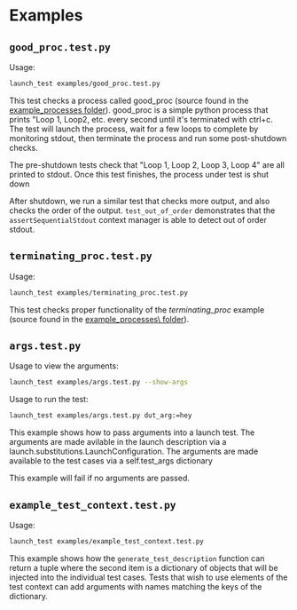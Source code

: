 # Examples

## `good_proc.test.py`

Usage:
```sh
launch_test examples/good_proc.test.py
```
This test checks a process called good_proc (source found in the [example_processes folder](../example_processes)).
good_proc is a simple python process that prints "Loop 1, Loop2, etc. every second until it's terminated with ctrl+c.
The test will launch the process, wait for a few loops to complete by monitoring stdout, then terminate the process
and run some post-shutdown checks.

The pre-shutdown tests check that "Loop 1, Loop 2, Loop 3, Loop 4"
are all printed to stdout.  Once this test finishes, the process under test is shut down

After shutdown, we run a similar test that checks more output, and also checks the
order of the output.  `test_out_of_order` demonstrates that the `assertSequentialStdout`
context manager is able to detect out of order stdout.

## `terminating_proc.test.py`

Usage:
```sh
launch_test examples/terminating_proc.test.py
```

This test checks proper functionality of the _terminating\_proc_ example (source found in the [example\_processes\ folder](../example\_processes)).

## `args.test.py`

Usage to view the arguments:
```sh
launch_test examples/args.test.py --show-args
```
Usage to run the test:
```sh
launch_test examples/args.test.py dut_arg:=hey
```
This example shows how to pass arguments into a launch test.  The arguments are made avilable
in the launch description via a launch.substitutions.LaunchConfiguration.  The arguments are made
available to the test cases via a self.test_args dictionary

This example will fail if no arguments are passed.

## `example_test_context.test.py`

Usage:
```sh
launch_test examples/example_test_context.test.py
```
This example shows how the `generate_test_description` function can return a tuple where the second
item is a dictionary of objects that will be injected into the individual test cases.  Tests that
wish to use elements of the test context can add arguments with names matching the keys of the dictionary.
